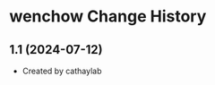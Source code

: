 wenchow Change History
====================

1.1 (2024-07-12)
----------------
* Created by cathaylab
